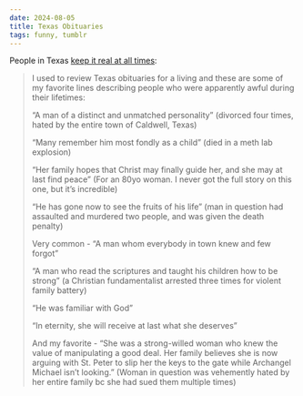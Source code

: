 ```yaml
---
date: 2024-08-05
title: Texas Obituaries
tags: funny, tumblr
---
```


People in Texas [keep it real at all times](https://hamletthedane.tumblr.com/post/740066648383422465/okay-i-used-to-review-texas-obituaries-for-a):

> I used to review Texas obituaries for a living and these are some of my favorite lines describing people who were apparently awful during their lifetimes:
>
> “A man of a distinct and unmatched personality” (divorced four times, hated by the entire town of Caldwell, Texas)
>
> “Many remember him most fondly as a child” (died in a meth lab explosion)
>
> “Her family hopes that Christ may finally guide her, and she may at last find peace” (For an 80yo woman. I never got the full story on this one, but it’s incredible)
>
> “He has gone now to see the fruits of his life” (man in question had assaulted and murdered two people, and was given the death penalty)
>
> Very common - “A man whom everybody in town knew and few forgot”
>
> “A man who read the scriptures and taught his children how to be strong” (a Christian fundamentalist arrested three times for violent family battery)
>
> “He was familiar with God”
>
> “In eternity, she will receive at last what she deserves”
>
> And my favorite - “She was a strong-willed woman who knew the value of manipulating a good deal. Her family believes she is now arguing with St. Peter to slip her the keys to the gate while Archangel Michael isn’t looking.” (Woman in question was vehemently hated by her entire family bc she had sued them multiple times)